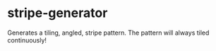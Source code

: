 # stripe-generator
Generates a tiling, angled, stripe pattern. The pattern will always tiled continuously!
